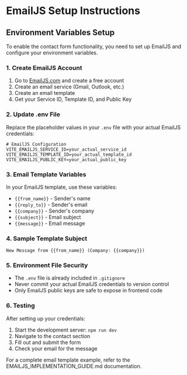 # EmailJS Setup Instructions

## Environment Variables Setup

To enable the contact form functionality, you need to set up EmailJS and configure your environment variables.

### 1. Create EmailJS Account
1. Go to [EmailJS.com](https://www.emailjs.com/) and create a free account
2. Create an email service (Gmail, Outlook, etc.)
3. Create an email template
4. Get your Service ID, Template ID, and Public Key

### 2. Update .env File
Replace the placeholder values in your `.env` file with your actual EmailJS credentials:

```env
# EmailJS Configuration
VITE_EMAILJS_SERVICE_ID=your_actual_service_id
VITE_EMAILJS_TEMPLATE_ID=your_actual_template_id
VITE_EMAILJS_PUBLIC_KEY=your_actual_public_key
```

### 3. Email Template Variables
In your EmailJS template, use these variables:
- `{{from_name}}` - Sender's name
- `{{reply_to}}` - Sender's email
- `{{company}}` - Sender's company
- `{{subject}}` - Email subject
- `{{message}}` - Email message

### 4. Sample Template Subject
```
New Message from {{from_name}} (Company: {{company}})
```

### 5. Environment File Security
- The `.env` file is already included in `.gitignore`
- Never commit your actual EmailJS credentials to version control
- Only EmailJS public keys are safe to expose in frontend code

### 6. Testing
After setting up your credentials:
1. Start the development server: `npm run dev`
2. Navigate to the contact section
3. Fill out and submit the form
4. Check your email for the message

For a complete email template example, refer to the EMAILJS_IMPLEMENTATION_GUIDE.md documentation.
